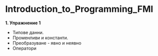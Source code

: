 # Introduction_to_Programming_FMI

**1. Упражнение 1**
   * Типове данни. 
   * Променливи и константи. 
   * Преобразуване - явно и неявно
   * Оператори